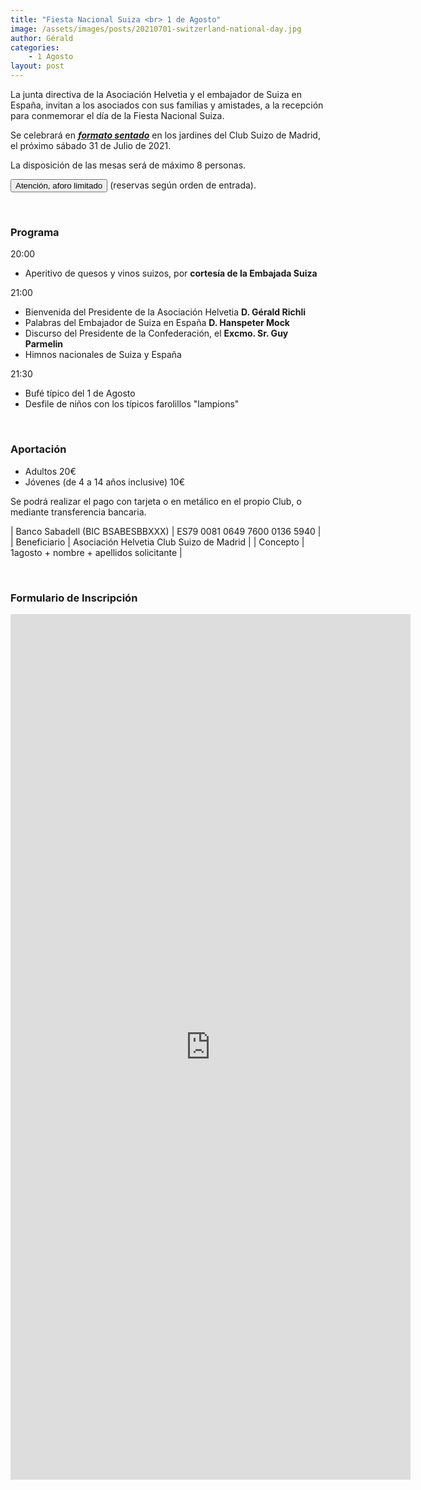 ```yaml
---
title: "Fiesta Nacional Suiza <br> 1 de Agosto"
image: /assets/images/posts/20210701-switzerland-national-day.jpg
author: Gérald
categories:
    - 1 Agosto
layout: post
---
```

  
    
La junta directiva de la Asociación Helvetia y el embajador de Suiza en España, invitan a los asociados con sus familias y amistades, a la recepción para conmemorar el día de la Fiesta Nacional Suiza.

Se celebrará en **_<u>formato sentado</u>_** en los jardines del Club Suizo de Madrid, el próximo sábado 31 de Julio de 2021.  
  
La disposición de las mesas será de máximo 8 personas.  
  
<button class="btn btn-danger">Atención, aforo limitado</button> (reservas según orden de entrada).  
    
<br>                

### Programa
                
20:00
* Aperitivo de quesos y vinos suizos, por **cortesía de la Embajada Suiza**<br>  

21:00
* Bienvenida del Presidente de la Asociación Helvetia **D. Gérald Richli**
* Palabras del Embajador de Suiza en España **D. Hanspeter Mock**
* Discurso del Presidente de la Confederación, el **Excmo. Sr. Guy Parmelin**
* Himnos nacionales de Suiza y España  
  
21:30
* Bufé típico del 1 de Agosto
* Desfile de niños con los típicos farolillos "lampions"

<br>

### Aportación  
  
* Adultos 20€
* Jóvenes (de 4 a 14 años inclusive) 10€

Se podrá realizar el pago con tarjeta o en metálico en el propio Club, o mediante transferencia bancaria.

     
   | Banco Sabadell (BIC BSABESBBXXX) | ES79 0081 0649 7600 0136 5940 |
   | Beneficiario | Asociación Helvetia Club Suizo de Madrid |
   | Concepto | 1agosto + nombre + apellidos solicitante |


<br>

### Formulario de Inscripción  
   
<iframe src="https://docs.google.com/forms/d/e/1FAIpQLSeYYHwgjDfUW0ONLweNYnNz_VbBy344QPKSZBBg_WxDmQVraw/viewform?embedded=true" width="640" height="1385" frameborder="0" marginheight="0" marginwidth="0">Cargando…</iframe>
  
